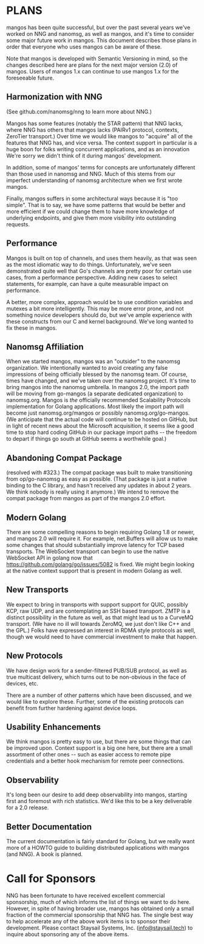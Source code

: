 
PLANS
=====

mangos has been quite successful, but over the past several years we've
worked on NNG and nanomsg, as well as mangos, and it's time to consider
some major future work in mangos.  This document describes those plans
in order that everyone who uses mangos can be aware of these.

Note that mangos is developed with Semantic Versioning in mind, so the
changes described here are plans for the next major version (2.0) of mangos.
Users of mangos 1.x can continue to use mangos 1.x for the foreseeable future.

Harmonization with NNG
----------------------

(See github.com/nanomsg/nng to learn more about NNG.)

Mangos has some features (notably the STAR pattern) that NNG lacks, where
NNG has others that mangos lacks (PAIRv1 protocol, contexts, ZeroTier
transport.)  Over time we would like mangos to "acquire" all of the features
that NNG has, and vice versa.  The context support in particular is a huge
boon for folks writing concurrent applications, and as an innovation
We're sorry we didn't think of it during mangos' development.

In addition, some of mangos' terms for concepts are unfortunately different
than those used in nanomsg and NNG.  Much of this stems from our imperfect
understanding of nanomsg architecture when we first wrote mangos.

Finally, mangos suffers in some architectural ways because it is "too simple".
That is to say, we have some patterns that would be better and more efficient
if we could change them to have more knowledge of underlying endpoints, and
give them more visibility into outstanding requests.

Performance
-----------

Mangos is built on top of channels, and uses them heavily, as that was
seen as the most idiomatic way to do things.  Unfortunately, we've seen
demonstrated quite well that Go's channels are pretty poor for certain
use cases, from a performance perspective.  Adding new cases to select
statements, for example, can have a quite measurable impact on performance.

A better, more complex, approach would be to use condition variables and
mutexes a bit more intelligently.  This may be more error prone, and
not something novice developers should do, but we've ample experience with
these constructs from our C and kernel background.  We've long wanted to
fix these in mangos.

Nanomsg Affiliation
-------------------

When we started mangos, mangos was an "outsider" to the nanomsg organization.
We intentionally wanted to avoid creating any false impressions of being
officially blessed by the nanomsg team.  Of course, times have changed,
and we've taken over the nanomsg project.  It's time to bring mangos into
the nanomsg umbrella.  In mangos 2.0, the import path will be moving from
go-mangos (a separate dedicated organization) to nanomsg.org.  Mangos
is *the* officially recommended Scalability Protocols implementation for
Golang applications.  Most likely the import path will become just
nanomsg.org/mangos or possibly nanomsg.org/go-mangos. (We anticipate that
the actual code will continue to be hosted on GitHub, but in light of
recent news about the Microsoft acquisition, it seems like a good time
to stop hard coding GitHub in our package import paths -- the freedom
to depart if things go south at GitHub seems a worthwhile goal.)

Abandoning Compat Package
-------------------------

(resolved with #323.)
The compat package was built to make transitioning from op/go-nanomsg
as easy as possible.  (That package is just a native binding to the C
library, and hasn't received any updates in about 2 years.  We think nobody
is really using it anymore.)  We intend to remove the compat package
from mangos as part of the mangos 2.0 effort.

Modern Golang
-------------

There are some compelling reasons to begin requiring Golang 1.8 or newer,
and mangos 2.0 will require it.  For example, net.Buffers will allow us
to make some changes that should substantially improve latency for TCP
based transports.  The WebSocket transport can begin to use the native
WebSocket API in golang now that https://github.com/golang/go/issues/5082
is fixed.  We might begin looking at the native context support that
is present in modern Golang as well.

New Transports
--------------

We expect to bring in transports with support support for QUIC, possibly KCP,
raw UDP, and are contemplating an SSH based transport.  ZMTP is a distinct
possibility in the future as well, as that might lead us to a CurveMQ
transport.  (We have no ill will towards ZeroMQ, we just don't like C++ and
the GPL.)  Folks have expressed an interest in RDMA style protocols as well,
though we would need to have commercial investment to make that happen.

New Protocols
-------------

We have design work for a sender-filtered PUB/SUB protocol, as well as
true multicast delivery, which turns out to be non-obvious in the face
of devices, etc.

There are a number of other patterns which have been discussed, and we
would like to explore these.  Further, some of the existing protocols
can benefit from further hardening against device loops.

Usability Enhancements
----------------------

We think mangos is pretty easy to use, but there are some things that can be
improved upon.  Context support is a big one here, but there are a small
assortment of other ones -- such as easier access to remote pipe credentials
and a better hook mechanism for remote peer connections.

Observability
-------------

It's long been our desire to add deep observability into mangos, starting
first and foremost with rich statistics.  We'd like this to be a key
deliverable for a 2.0 release.

Better Documentation
--------------------

The current documentation is fairly standard for Golang, but we really
want more of a HOWTO guide to building distributed applications with mangos
(and NNG).  A book is planned.

Call for Sponsors
=================

NNG has been fortunate to have received excellent commercial sponsorship,
much of which informs the list of things we want to do here.  However,
in spite of having broader use, mangos has obtained only a small fraction
of the commercial sponsorship that NNG has.  The single best way to help
accelerate any of the above work items is to sponsor their development.
Please contact Staysail Systems, Inc. (info@staysail.tech) to inquire
about sponsoring any of the above items.
